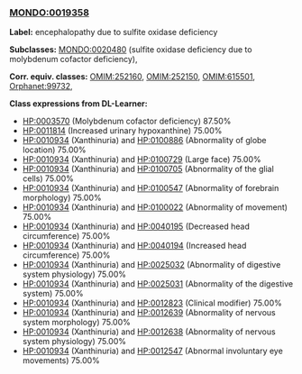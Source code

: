 
### [MONDO:0019358](http://purl.obolibrary.org/obo/MONDO_0019358)
**Label:** encephalopathy due to sulfite oxidase deficiency

**Subclasses:** [MONDO:0020480](http://purl.obolibrary.org/obo/MONDO_0020480) (sulfite oxidase deficiency due to molybdenum cofactor deficiency), 

**Corr. equiv. classes:** [OMIM:252160](http://purl.obolibrary.org/obo/OMIM_252160), [OMIM:252150](http://purl.obolibrary.org/obo/OMIM_252150), [OMIM:615501](http://purl.obolibrary.org/obo/OMIM_615501), [Orphanet:99732](http://www.orpha.net/ORDO/Orphanet_99732), 

**Class expressions from DL-Learner:**

- [HP:0003570](http://purl.obolibrary.org/obo/HP_0003570) (Molybdenum cofactor deficiency) 87.50%
- [HP:0011814](http://purl.obolibrary.org/obo/HP_0011814) (Increased urinary hypoxanthine) 75.00%
- [HP:0010934](http://purl.obolibrary.org/obo/HP_0010934) (Xanthinuria) and [HP:0100886](http://purl.obolibrary.org/obo/HP_0100886) (Abnormality of globe location) 75.00%
- [HP:0010934](http://purl.obolibrary.org/obo/HP_0010934) (Xanthinuria) and [HP:0100729](http://purl.obolibrary.org/obo/HP_0100729) (Large face) 75.00%
- [HP:0010934](http://purl.obolibrary.org/obo/HP_0010934) (Xanthinuria) and [HP:0100705](http://purl.obolibrary.org/obo/HP_0100705) (Abnormality of the glial cells) 75.00%
- [HP:0010934](http://purl.obolibrary.org/obo/HP_0010934) (Xanthinuria) and [HP:0100547](http://purl.obolibrary.org/obo/HP_0100547) (Abnormality of forebrain morphology) 75.00%
- [HP:0010934](http://purl.obolibrary.org/obo/HP_0010934) (Xanthinuria) and [HP:0100022](http://purl.obolibrary.org/obo/HP_0100022) (Abnormality of movement) 75.00%
- [HP:0010934](http://purl.obolibrary.org/obo/HP_0010934) (Xanthinuria) and [HP:0040195](http://purl.obolibrary.org/obo/HP_0040195) (Decreased head circumference) 75.00%
- [HP:0010934](http://purl.obolibrary.org/obo/HP_0010934) (Xanthinuria) and [HP:0040194](http://purl.obolibrary.org/obo/HP_0040194) (Increased head circumference) 75.00%
- [HP:0010934](http://purl.obolibrary.org/obo/HP_0010934) (Xanthinuria) and [HP:0025032](http://purl.obolibrary.org/obo/HP_0025032) (Abnormality of digestive system physiology) 75.00%
- [HP:0010934](http://purl.obolibrary.org/obo/HP_0010934) (Xanthinuria) and [HP:0025031](http://purl.obolibrary.org/obo/HP_0025031) (Abnormality of the digestive system) 75.00%
- [HP:0010934](http://purl.obolibrary.org/obo/HP_0010934) (Xanthinuria) and [HP:0012823](http://purl.obolibrary.org/obo/HP_0012823) (Clinical modifier) 75.00%
- [HP:0010934](http://purl.obolibrary.org/obo/HP_0010934) (Xanthinuria) and [HP:0012639](http://purl.obolibrary.org/obo/HP_0012639) (Abnormality of nervous system morphology) 75.00%
- [HP:0010934](http://purl.obolibrary.org/obo/HP_0010934) (Xanthinuria) and [HP:0012638](http://purl.obolibrary.org/obo/HP_0012638) (Abnormality of nervous system physiology) 75.00%
- [HP:0010934](http://purl.obolibrary.org/obo/HP_0010934) (Xanthinuria) and [HP:0012547](http://purl.obolibrary.org/obo/HP_0012547) (Abnormal involuntary eye movements) 75.00%


